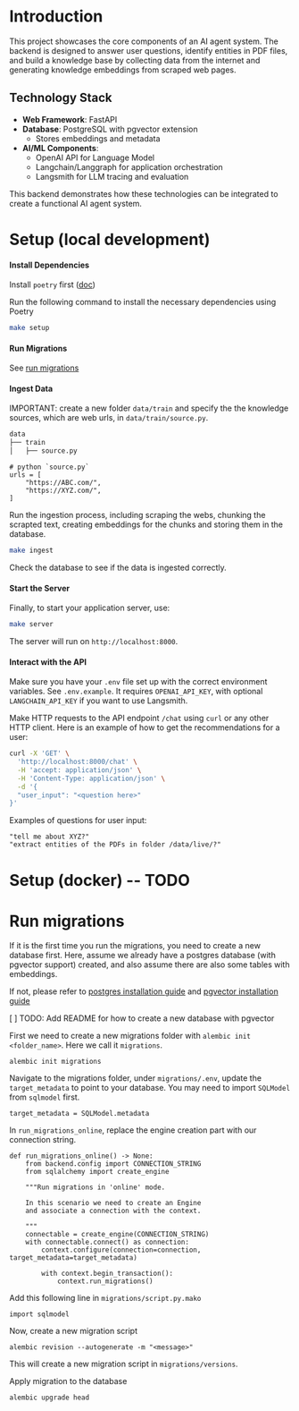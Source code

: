 # Introduction

This project showcases the core components of an AI agent system. The backend is designed to answer user questions, identify entities in PDF files, and build a knowledge base by collecting data from the internet and generating knowledge embeddings from scraped web pages.

## Technology Stack

- **Web Framework**: FastAPI
- **Database**: PostgreSQL with pgvector extension
  - Stores embeddings and metadata
- **AI/ML Components**:
  - OpenAI API for Language Model
  - Langchain/Langgraph for application orchestration
  - Langsmith for LLM tracing and evaluation

This backend demonstrates how these technologies can be integrated to create a functional AI agent system.

# Setup (local development)

#### Install Dependencies

Install `poetry` first ([doc](https://python-poetry.org/docs/))

Run the following command to install the necessary dependencies using Poetry

```bash
make setup
```

#### Run Migrations

See [run migrations](#run-migrations)

#### Ingest Data

IMPORTANT: create a new folder `data/train` and specify the the knowledge sources, which are web urls, in `data/train/source.py`.

```bash
data
├── train
│   ├── source.py
```

```
# python `source.py`
urls = [
    "https://ABC.com/",
    "https://XYZ.com/",
]
```

Run the ingestion process, including scraping the webs, chunking the scrapted text, creating embeddings for the chunks and storing them in the database.

```bash
make ingest
```

Check the database to see if the data is ingested correctly.

#### Start the Server

Finally, to start your application server, use:

```bash
make server
```

The server will run on `http://localhost:8000`.

#### Interact with the API

Make sure you have your `.env` file set up with the correct environment variables. See `.env.example`. It requires `OPENAI_API_KEY`, with optional `LANGCHAIN_API_KEY` if you want to use Langsmith.

Make HTTP requests to the API endpoint `/chat` using `curl` or any other HTTP client. Here is an example of how to get the recommendations for a user:

```bash
curl -X 'GET' \
  'http://localhost:8000/chat' \
  -H 'accept: application/json' \
  -H 'Content-Type: application/json' \
  -d '{
  "user_input": "<question here>"
}'
```

Examples of questions for user input:

```
"tell me about XYZ?"
"extract entities of the PDFs in folder /data/live/?"
```

# Setup (docker) -- TODO

# Run migrations

If it is the first time you run the migrations, you need to create a new database first. Here, assume we already have a postgres database (with pgvector support) created, and also assume there are also some tables with embeddings.

If not, please refer to [postgres installation guide](https://www.postgresql.org/download/) and [pgvector installation guide](https://github.com/pgvector/pgvector)

[ ] TODO: Add README for how to create a new database with pgvector

First we need to create a new migrations folder with `alembic init <folder_name>`. Here we call it `migrations`.

```
alembic init migrations
```

Navigate to the migrations folder, under `migrations/.env`, update the `target_metadata` to point to your database. You may need to import `SQLModel` from `sqlmodel` first.

```
target_metadata = SQLModel.metadata
```

In `run_migrations_online`, replace the engine creation part with our connection string.

```
def run_migrations_online() -> None:
    from backend.config import CONNECTION_STRING
    from sqlalchemy import create_engine

    """Run migrations in 'online' mode.

    In this scenario we need to create an Engine
    and associate a connection with the context.

    """
    connectable = create_engine(CONNECTION_STRING)
    with connectable.connect() as connection:
        context.configure(connection=connection, target_metadata=target_metadata)

        with context.begin_transaction():
            context.run_migrations()
```

Add this following line in `migrations/script.py.mako`

```
import sqlmodel
```

Now, create a new migration script

```
alembic revision --autogenerate -m "<message>"
```

This will create a new migration script in `migrations/versions`.

Apply migration to the database

```
alembic upgrade head
```

